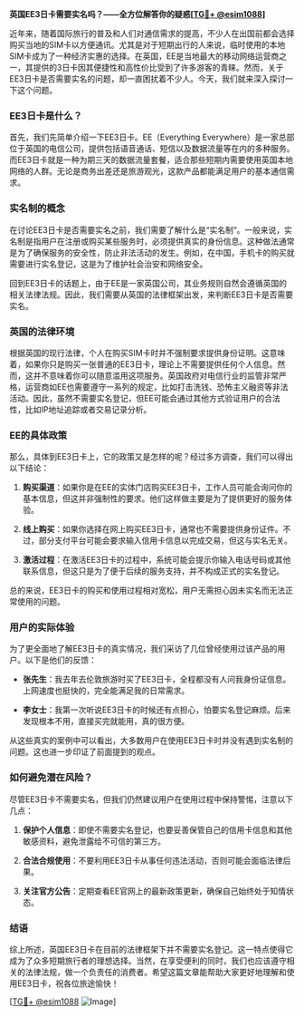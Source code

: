 **英国EE3日卡需要实名吗？——全方位解答你的疑惑[[TG💪+ @esim1088](https://t.me/s/esim1088)]**

近年来，随着国际旅行的普及和人们对通信需求的提高，不少人在出国前都会选择购买当地的SIM卡以方便通讯。尤其是对于短期出行的人来说，临时使用的本地SIM卡成为了一种经济实惠的选择。在英国，EE是当地最大的移动网络运营商之一，其提供的3日卡因其便捷性和高性价比受到了许多游客的青睐。然而，关于EE3日卡是否需要实名的问题，却一直困扰着不少人。今天，我们就来深入探讨一下这个问题。

### EE3日卡是什么？

首先，我们先简单介绍一下EE3日卡。EE（Everything Everywhere）是一家总部位于英国的电信公司，提供包括语音通话、短信以及数据流量等在内的多种服务。而EE3日卡就是一种为期三天的数据流量套餐，适合那些短期内需要使用英国本地网络的人群。无论是商务出差还是旅游观光，这款产品都能满足用户的基本通信需求。

### 实名制的概念

在讨论EE3日卡是否需要实名之前，我们需要了解什么是“实名制”。一般来说，实名制是指用户在注册或购买某些服务时，必须提供真实的身份信息。这种做法通常是为了确保服务的安全性，防止非法活动的发生。例如，在中国，手机卡的购买就需要进行实名登记，这是为了维护社会治安和网络安全。

回到EE3日卡的话题上，由于EE是一家英国公司，其业务规则自然会遵循英国的相关法律法规。因此，我们需要从英国的法律框架出发，来判断EE3日卡是否需要实名。

### 英国的法律环境

根据英国的现行法律，个人在购买SIM卡时并不强制要求提供身份证明。这意味着，如果你只是购买一张普通的EE3日卡，理论上不需要提供任何个人信息。然而，这并不意味着你可以随意滥用这项服务。英国政府对电信行业的监管非常严格，运营商如EE也需要遵守一系列的规定，比如打击洗钱、恐怖主义融资等非法活动。因此，虽然不需要实名登记，但EE可能会通过其他方式验证用户的合法性，比如IP地址追踪或者交易记录分析。

### EE的具体政策

那么，具体到EE3日卡上，它的政策又是怎样的呢？经过多方调查，我们可以得出以下结论：

1. **购买渠道**：如果你是在EE的实体门店购买EE3日卡，工作人员可能会询问你的基本信息，但这并非强制性的要求。他们这样做主要是为了提供更好的服务体验。
   
2. **线上购买**：如果你选择在网上购买EE3日卡，通常也不需要提供身份证件。不过，部分支付平台可能会要求输入信用卡信息以完成交易，但这与实名无关。

3. **激活过程**：在激活EE3日卡的过程中，系统可能会提示你输入电话号码或其他联系信息，但这只是为了便于后续的服务支持，并不构成正式的实名登记。

总的来说，EE3日卡的购买和使用过程相对宽松，用户无需担心因未实名而无法正常使用的问题。

### 用户的实际体验

为了更全面地了解EE3日卡的真实情况，我们采访了几位曾经使用过该产品的用户。以下是他们的反馈：

- **张先生**：我去年去伦敦旅游时买了EE3日卡，全程都没有人问我身份证信息。上网速度也挺快的，完全能满足我的日常需求。
  
- **李女士**：我第一次听说EE3日卡的时候还有点担心，怕要实名登记麻烦。后来发现根本不用，直接买完就能用，真的很方便。

从这些真实的案例中可以看出，大多数用户在使用EE3日卡时并没有遇到实名制的问题。这也进一步印证了前面提到的观点。

### 如何避免潜在风险？

尽管EE3日卡不需要实名，但我们仍然建议用户在使用过程中保持警惕，注意以下几点：

1. **保护个人信息**：即使不需要实名登记，也要妥善保管自己的信用卡信息和其他敏感资料，避免泄露给不可信的第三方。

2. **合法合规使用**：不要利用EE3日卡从事任何违法活动，否则可能会面临法律后果。

3. **关注官方公告**：定期查看EE官网上的最新政策更新，确保自己始终处于知情状态。

### 结语

综上所述，英国EE3日卡在目前的法律框架下并不需要实名登记。这一特点使得它成为了众多短期旅行者的理想选择。当然，在享受便利的同时，我们也应该遵守相关的法律法规，做一个负责任的消费者。希望这篇文章能帮助大家更好地理解和使用EE3日卡，祝各位旅途愉快！

[[TG💪+ @esim1088](https://t.me/s/esim1088) ![Image](https://i.postimg.cc/4NQfJmqS/Snipaste-2025-05-13-00-14-12.png)]